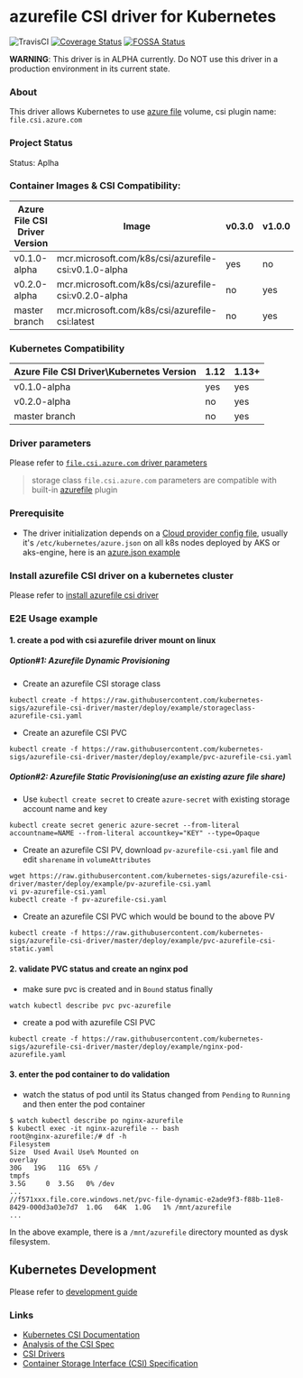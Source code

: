 # azurefile CSI driver for Kubernetes
![TravisCI](https://travis-ci.com/kubernetes-sigs/azurefile-csi-driver.svg?branch=master)
[![Coverage Status](https://coveralls.io/repos/github/kubernetes-sigs/azurefile-csi-driver/badge.svg?branch=master)](https://coveralls.io/github/kubernetes-sigs/azurefile-csi-driver?branch=master)
[![FOSSA Status](https://app.fossa.io/api/projects/git%2Bgithub.com%2Fkubernetes-sigs%2Fazurefile-csi-driver.svg?type=shield)](https://app.fossa.io/projects/git%2Bgithub.com%2Fkubernetes-sigs%2Fazurefile-csi-driver?ref=badge_shield)

**WARNING**: This driver is in ALPHA currently. Do NOT use this driver in a production environment in its current state.

### About
This driver allows Kubernetes to use [azure file](https://docs.microsoft.com/en-us/azure/storage/files/storage-files-introduction) volume, csi plugin name: `file.csi.azure.com`

### Project Status
Status: Aplha

### Container Images & CSI Compatibility:
|Azure File CSI Driver Version  | Image                                              | v0.3.0| v1.0.0 |
|-------------------------------|----------------------------------------------------|-------|--------|
|v0.1.0-alpha                   |mcr.microsoft.com/k8s/csi/azurefile-csi:v0.1.0-alpha| yes   | no     |
|v0.2.0-alpha                   |mcr.microsoft.com/k8s/csi/azurefile-csi:v0.2.0-alpha| no    | yes    |
|master branch                  |mcr.microsoft.com/k8s/csi/azurefile-csi:latest      | no    | yes    |

### Kubernetes Compatibility
| Azure File CSI Driver\Kubernetes Version | 1.12 | 1.13+ | 
|------------------------------------------|------|-------|
| v0.1.0-alpha                             | yes  | yes    |
| v0.2.0-alpha                             | no   | yes    |
| master branch                            | no   | yes    |

### Driver parameters
Please refer to [`file.csi.azure.com` driver parameters](./docs/driver-parameters.md)
 > storage class `file.csi.azure.com` parameters are compatible with built-in [azurefile](https://kubernetes.io/docs/concepts/storage/volumes/#azurefile) plugin

### Prerequisite
 - The driver initialization depends on a [Cloud provider config file](https://github.com/kubernetes/cloud-provider-azure/blob/master/docs/cloud-provider-config.md), usually it's `/etc/kubernetes/azure.json` on all k8s nodes deployed by AKS or aks-engine, here is an [azure.json example](./deploy/example/azure.json)

### Install azurefile CSI driver on a kubernetes cluster
Please refer to [install azurefile csi driver](https://github.com/kubernetes-sigs/azurefile-csi-driver/blob/master/docs/install-azurefile-csi-driver.md)

### E2E Usage example
#### 1. create a pod with csi azurefile driver mount on linux
##### Option#1: Azurefile Dynamic Provisioning
 - Create an azurefile CSI storage class
```
kubectl create -f https://raw.githubusercontent.com/kubernetes-sigs/azurefile-csi-driver/master/deploy/example/storageclass-azurefile-csi.yaml
```

 - Create an azurefile CSI PVC
```
kubectl create -f https://raw.githubusercontent.com/kubernetes-sigs/azurefile-csi-driver/master/deploy/example/pvc-azurefile-csi.yaml
```

##### Option#2: Azurefile Static Provisioning(use an existing azure file share)
 - Use `kubectl create secret` to create `azure-secret` with existing storage account name and key
```
kubectl create secret generic azure-secret --from-literal accountname=NAME --from-literal accountkey="KEY" --type=Opaque
```

 - Create an azurefile CSI PV, download `pv-azurefile-csi.yaml` file and edit `sharename` in `volumeAttributes`
```
wget https://raw.githubusercontent.com/kubernetes-sigs/azurefile-csi-driver/master/deploy/example/pv-azurefile-csi.yaml
vi pv-azurefile-csi.yaml
kubectl create -f pv-azurefile-csi.yaml
```

 - Create an azurefile CSI PVC which would be bound to the above PV
```
kubectl create -f https://raw.githubusercontent.com/kubernetes-sigs/azurefile-csi-driver/master/deploy/example/pvc-azurefile-csi-static.yaml
```

#### 2. validate PVC status and create an nginx pod
 - make sure pvc is created and in `Bound` status finally
```
watch kubectl describe pvc pvc-azurefile
```

 - create a pod with azurefile CSI PVC
```
kubectl create -f https://raw.githubusercontent.com/kubernetes-sigs/azurefile-csi-driver/master/deploy/example/nginx-pod-azurefile.yaml
```

#### 3. enter the pod container to do validation
 - watch the status of pod until its Status changed from `Pending` to `Running` and then enter the pod container
```
$ watch kubectl describe po nginx-azurefile
$ kubectl exec -it nginx-azurefile -- bash
root@nginx-azurefile:/# df -h
Filesystem                                                                                             Size  Used Avail Use% Mounted on
overlay                                                                                                 30G   19G   11G  65% /
tmpfs                                                                                                  3.5G     0  3.5G   0% /dev
...
//f571xxx.file.core.windows.net/pvc-file-dynamic-e2ade9f3-f88b-11e8-8429-000d3a03e7d7  1.0G   64K  1.0G   1% /mnt/azurefile
...
```
In the above example, there is a `/mnt/azurefile` directory mounted as dysk filesystem.

## Kubernetes Development
Please refer to [development guide](./docs/csi-dev.md)


### Links
 - [Kubernetes CSI Documentation](https://kubernetes-csi.github.io/docs/Home.html)
 - [Analysis of the CSI Spec](https://blog.thecodeteam.com/2017/11/03/analysis-csi-spec/)
 - [CSI Drivers](https://github.com/kubernetes-csi/drivers)
 - [Container Storage Interface (CSI) Specification](https://github.com/container-storage-interface/spec)
